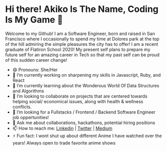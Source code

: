 # Hi there! Akiko Is The Name, Coding Is My Game 👋

Welcome to my Github! I am a Software Engineer, born and raised in San Francisco where I occasionally to spend my time at Dolores park at the top of the hill admiring the simple pleasures the city has to offer! I am a recent graduate of Flatiron School 2020! My present self plans to prepare my future self for an amazing career in Tech so that my past self can be proud of this sudden career change!

- 😄 Pronouns: She/Her
- 🔭 I’m currently working on sharpening my skills in Javascript, Ruby, and React
- 🌱 I’m currently learning about the Wonderous World Of Data Structures and Algorithms
- 👯 I’m looking to collaborate on projects that are centered towards helping social/ economical issues, along with health & wellness conflicts.
- 🤔 I’m looking for a Fullstacks / Frontend / Backend Software Engineer job oppertunities!
- 💬 Ask me about collaborations, hackathons, potential hiring positions
- 📫 How to reach me: [Linkedin](https://www.linkedin.com/in/agreen08/) | [Twitter](https://twitter.com/akikoDotJS) | [Medium](https://medium.com/@agreen17)
- ⚡ Fun fact: I wont shut up about different Anime I have watched over the years! Always open to trade favorite anime shows
